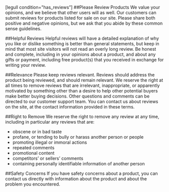 [legull condition="has_reviews”]
##Please Review Products
We value your opinions, and we believe that other users will as well.  Our customers can submit reviews for products listed for sale on our site.  Please share both positive and negative opinions, but we ask that you abide by these common sense guidelines.

##Helpful Reviews
Helpful reviews will have a detailed explanation of why you like or dislike something is better than general statements, but keep in mind that most site visitors will not read an overly long review.  Be honest and complete, including in your opinions about a product, and about any gifts or payment, including free product(s) that you received in exchange for writing your review.

##Relevance
Please keep reviews relevant.  Reviews should address the product being reviewed, and should remain relevant.  We reserve the right at all times to remove reviews that are irrelevant, inappropriate, or apparently motivated by something other than a desire to help other potential buyers make better buying decisions.  Other questions and comments can be directed to our customer support team.  You can contact us about reviews on the site, at the contact information provided in these terms.

##Right to Remove
We reserve the right to remove any review at any time, including in particular any reviews that are:

- obscene or in bad taste
- profane, or tending to bully or harass another person or people
- promoting illegal or immoral actions
- repeated comments
- promotional content
- competitors’ or sellers’ comments
- containing personally identifiable information of another person

##Safety Concerns
If you have safety concerns about a product, you can contact us directly with information about the product and about the problem you encountered.  